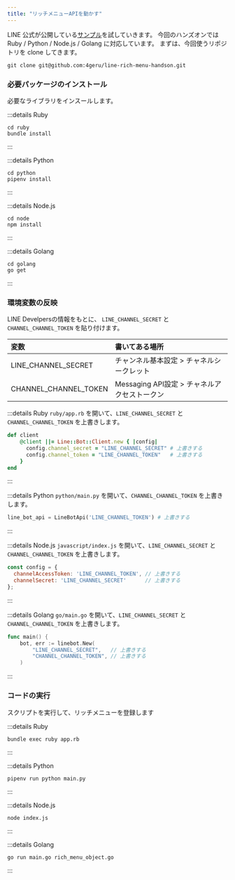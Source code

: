 ```yaml
---
title: "リッチメニューAPIを動かす"
---
```


LINE 公式が公開している[サンプル](https://developers.line.biz/ja/docs/messaging-api/using-rich-menus/#switching-between-multiple-rich-menus)を試していきます。
今回のハンズオンでは Ruby / Python / Node.js / Golang に対応しています。
まずは、今回使うリポジトリを clone してきます。

```shell
git clone git@github.com:4geru/line-rich-menu-handson.git
```

### 必要パッケージのインストール

必要なライブラリをインスールします。

:::details Ruby
```shell
cd ruby
bundle install
```
:::

:::details Python
```shell
cd python
pipenv install
```
:::

:::details Node.js
```shell
cd node
npm install
```
:::

:::details Golang
```shell
cd golang
go get
```
:::

### 環境変数の反映

LINE Develpersの情報をもとに、 `LINE_CHANNEL_SECRET` と `CHANNEL_CHANNEL_TOKEN` を貼り付けます。

| 変数 | 書いてある場所 |
| :--- | :--- |
| LINE_CHANNEL_SECRET | チャンネル基本設定 > チャネルシークレット |
| CHANNEL_CHANNEL_TOKEN | Messaging API設定 > チャネルアクセストークン |

:::details Ruby
`ruby/app.rb` を開いて、`LINE_CHANNEL_SECRET` と `CHANNEL_CHANNEL_TOKEN` を上書きします。

```ruby:app.rb
def client
    @client ||= Line::Bot::Client.new { |config|
      config.channel_secret = "LINE_CHANNEL_SECRET" # 上書きする
      config.channel_token = "LINE_CHANNEL_TOKEN"   # 上書きする
    }
end
```
:::

:::details Python
`python/main.py` を開いて、`CHANNEL_CHANNEL_TOKEN` を上書きします。

```python:main.py
line_bot_api = LineBotApi('LINE_CHANNEL_TOKEN') # 上書きする
```
:::

:::details Node.js
`javascript/index.js` を開いて、`LINE_CHANNEL_SECRET` と `CHANNEL_CHANNEL_TOKEN` を上書きします。
```javascript:index.js
const config = {
  channelAccessToken: 'LINE_CHANNEL_TOKEN', // 上書きする
  channelSecret: 'LINE_CHANNEL_SECRET'      // 上書きする
};
```
:::

:::details Golang
`go/main.go` を開いて、`LINE_CHANNEL_SECRET` と `CHANNEL_CHANNEL_TOKEN` を上書きします。

```go:main.go
func main() {
	bot, err := linebot.New(
		"LINE_CHANNEL_SECRET",   // 上書きする
		"CHANNEL_CHANNEL_TOKEN", // 上書きする
	)
```
:::

### コードの実行

スクリプトを実行して、リッチメニューを登録します

:::details Ruby
```shell
bundle exec ruby app.rb
```
:::

:::details Python
```shell
pipenv run python main.py
```
:::

:::details Node.js
```shell
node index.js
```
:::

:::details Golang
```shell
go run main.go rich_menu_object.go
```
:::
